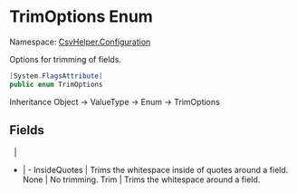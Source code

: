 # TrimOptions Enum

Namespace: [CsvHelper.Configuration](/api/CsvHelper.Configuration)

Options for trimming of fields.

```cs
[System.FlagsAttribute]
public enum TrimOptions 
```

Inheritance Object -> ValueType -> Enum -> TrimOptions

## Fields
&nbsp; | &nbsp;
- | -
InsideQuotes | Trims the whitespace inside of quotes around a field.
None | No trimming.
Trim | Trims the whitespace around a field.
